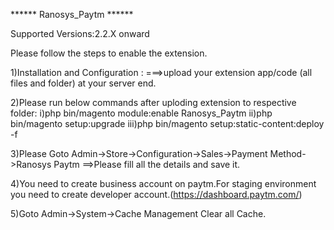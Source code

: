 ****** Ranosys_Paytm ******

Supported Versions:2.2.X onward

Please follow the steps to enable the extension.

1)Installation and Configuration :
===>upload your extension app/code (all files and folder) at your server end.

2)Please run below commands after uploding extension to respective folder:
 i)php bin/magento module:enable Ranosys_Paytm
ii)php bin/magento setup:upgrade
iii)php bin/magento setup:static-content:deploy -f


3)Please Goto
  Admin->Store->Configuration->Sales->Payment Method->Ranosys Paytm
  ==>Please fill all the details and save it.

4)You need to create business account on paytm.For staging environment you need to create developer account.(https://dashboard.paytm.com/)

5)Goto Admin->System->Cache Management
  Clear all Cache.



